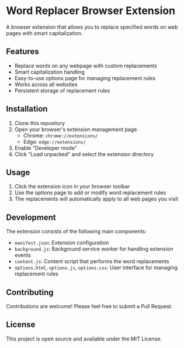 # Word Replacer Browser Extension

A browser extension that allows you to replace specified words on web pages with smart capitalization.

## Features

- Replace words on any webpage with custom replacements
- Smart capitalization handling
- Easy-to-use options page for managing replacement rules
- Works across all websites
- Persistent storage of replacement rules

## Installation

1. Clone this repository
2. Open your browser's extension management page
   - Chrome: `chrome://extensions/`
   - Edge: `edge://extensions/`
3. Enable "Developer mode"
4. Click "Load unpacked" and select the extension directory

## Usage

1. Click the extension icon in your browser toolbar
2. Use the options page to add or modify word replacement rules
3. The replacements will automatically apply to all web pages you visit

## Development

The extension consists of the following main components:

- `manifest.json`: Extension configuration
- `background.js`: Background service worker for handling extension events
- `content.js`: Content script that performs the word replacements
- `options.html`, `options.js`, `options.css`: User interface for managing replacement rules

## Contributing

Contributions are welcome! Please feel free to submit a Pull Request.

## License

This project is open source and available under the MIT License.
